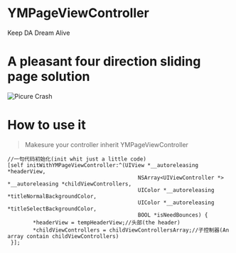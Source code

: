# YMPageViewController
Keep DA Dream Alive
# A pleasant four direction sliding page solution
![Picure Crash](https://github.com/MustangYM/YMPageViewController/blob/master/YMPageViewController/YMPageVC/2017-12-27%2015_56_14.gif)

# How to use it

> Makesure your controller inherit YMPageViewController    
```
//一句代码初始化(init whit just a little code)
[self initWithYMPageViewController:^(UIView *__autoreleasing *headerView,
                                         NSArray<UIViewController *> *__autoreleasing *childViewControllers,
                                         UIColor *__autoreleasing *titleNormalBackgroundColor,
                                         UIColor *__autoreleasing *titleSelectBackgroundColor,
                                         BOOL *isNeedBounces) {
        *headerView = tempHeaderView;//头部(the header)
        *childViewControllers = childViewControllersArray;//子控制器(An array contain childViewControllers)
 }];
   
```
